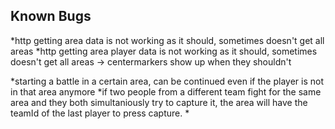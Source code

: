 ## Known Bugs


*http getting area data is not working as it should, sometimes doesn't get all areas
*http getting area player data is not working as it should, sometimes doesn't get all areas -> centermarkers show up when they shouldn't

*starting a battle in a certain area, can be continued even if the player is not in that area anymore
*if two people from a different team fight for the same area and they both simultaniously try to capture it, the area will have the teamId of the last player to press capture.
*